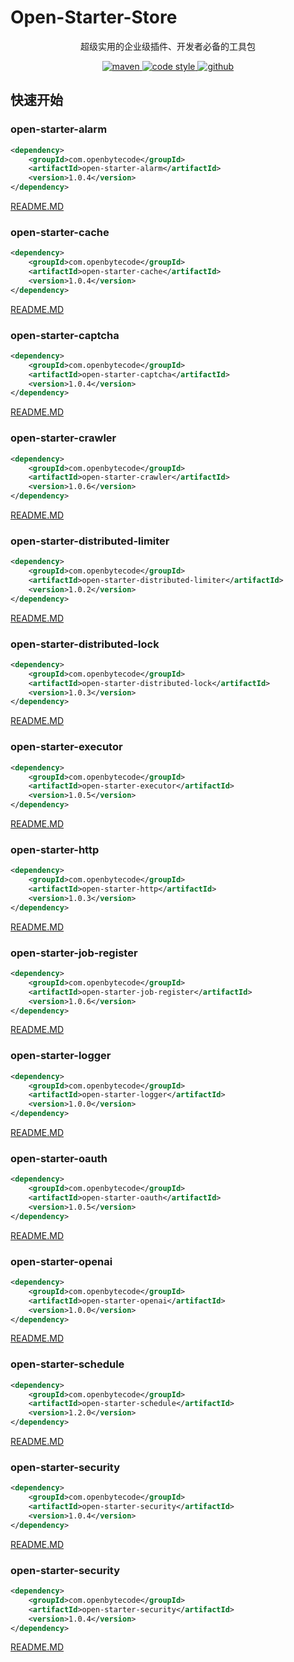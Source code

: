 # Open-Starter-Store

<p align="center">
超级实用的企业级插件、开发者必备的工具包
</p>

<p align="center">
  <a href="https://search.maven.org/search?q=g:com.openbytecode%20a:open-starter-*">
    <img alt="maven" src="https://img.shields.io/github/v/release/lijunping365/Open-Starter-Store?include_prereleases&logo=Open-Starter-Store&style=plastic">
  </a>

  <a href="https://www.apache.org/licenses/LICENSE-2.0">
    <img alt="code style" src="https://img.shields.io/badge/license-Apache%202-4EB1BA.svg?style=flat-square">
  </a>

  <a href="https://github.com/lijunping365/Open-Starter-Store">
    <img alt="github" src="https://img.shields.io/github/stars/lijunping365/Open-Starter-Store" >
  </a>
</p>

## 快速开始

### open-starter-alarm

```xml
<dependency>
    <groupId>com.openbytecode</groupId>
    <artifactId>open-starter-alarm</artifactId>
    <version>1.0.4</version>
</dependency>
```

[README.MD](open-starter-alarm/src/main/resources/README.md)

### open-starter-cache

```xml
<dependency>
    <groupId>com.openbytecode</groupId>
    <artifactId>open-starter-cache</artifactId>
    <version>1.0.4</version>
</dependency>
```

[README.MD](open-starter-cache/src/main/resources/README.md)

### open-starter-captcha

```xml
<dependency>
    <groupId>com.openbytecode</groupId>
    <artifactId>open-starter-captcha</artifactId>
    <version>1.0.4</version>
</dependency>
```

[README.MD](open-starter-captcha/src/main/resources/README.md)


### open-starter-crawler

```xml
<dependency>
    <groupId>com.openbytecode</groupId>
    <artifactId>open-starter-crawler</artifactId>
    <version>1.0.6</version>
</dependency>
```

[README.MD](open-starter-crawler/src/main/resources/README.md)

### open-starter-distributed-limiter

```xml
<dependency>
    <groupId>com.openbytecode</groupId>
    <artifactId>open-starter-distributed-limiter</artifactId>
    <version>1.0.2</version>
</dependency>
```

[README.MD](open-starter-distributed-limiter/src/main/resources/README.md)

### open-starter-distributed-lock

```xml
<dependency>
    <groupId>com.openbytecode</groupId>
    <artifactId>open-starter-distributed-lock</artifactId>
    <version>1.0.3</version>
</dependency>
```

[README.MD](open-starter-distributed-lock/src/main/resources/README.md)

### open-starter-executor

```xml
<dependency>
    <groupId>com.openbytecode</groupId>
    <artifactId>open-starter-executor</artifactId>
    <version>1.0.5</version>
</dependency>
```

[README.MD](open-starter-executor/src/main/resources/README.md)

### open-starter-http

```xml
<dependency>
    <groupId>com.openbytecode</groupId>
    <artifactId>open-starter-http</artifactId>
    <version>1.0.3</version>
</dependency>
```

[README.MD](open-starter-http/src/main/resources/README.md)


### open-starter-job-register

```xml
<dependency>
    <groupId>com.openbytecode</groupId>
    <artifactId>open-starter-job-register</artifactId>
    <version>1.0.6</version>
</dependency>
```

[README.MD](open-starter-job-register/src/main/resources/README.md)

### open-starter-logger

```xml
<dependency>
    <groupId>com.openbytecode</groupId>
    <artifactId>open-starter-logger</artifactId>
    <version>1.0.0</version>
</dependency>
```

[README.MD](open-starter-logger/src/main/resources/README.md)

### open-starter-oauth

```xml
<dependency>
    <groupId>com.openbytecode</groupId>
    <artifactId>open-starter-oauth</artifactId>
    <version>1.0.5</version>
</dependency>
```

[README.MD](open-starter-oauth/src/main/resources/README.md)

### open-starter-openai

```xml
<dependency>
    <groupId>com.openbytecode</groupId>
    <artifactId>open-starter-openai</artifactId>
    <version>1.0.0</version>
</dependency>
```

[README.MD](open-starter-openai/src/main/resources/README.md)


### open-starter-schedule

```xml
<dependency>
    <groupId>com.openbytecode</groupId>
    <artifactId>open-starter-schedule</artifactId>
    <version>1.2.0</version>
</dependency>
```

[README.MD](open-starter-schedule/src/main/resources/README.md)


### open-starter-security

```xml
<dependency>
    <groupId>com.openbytecode</groupId>
    <artifactId>open-starter-security</artifactId>
    <version>1.0.4</version>
</dependency>
```

[README.MD](open-starter-security/src/main/resources/README.md)


### open-starter-security

```xml
<dependency>
    <groupId>com.openbytecode</groupId>
    <artifactId>open-starter-security</artifactId>
    <version>1.0.4</version>
</dependency>
```

[README.MD](open-starter-security/src/main/resources/README.md)



